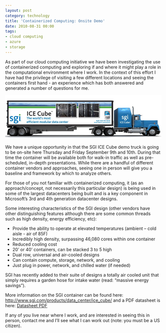 ```yaml
---
layout: post
category: technology
title: 'Containerized Computing: Onsite Demo'
date: 2010-08-31 00:00
tags:
- cloud computing
- azure
- storage
---
```


As part of our cloud computing initiative we have been investigating the use of containerized computing and exploring if 
and where it might play a role in the computational environment where I work. In the context of this effort I have had 
the privilege of visiting a few different locations and seeing the containers first hand - an experience which has both 
answered and generated a number of questions for me.

<img alt='icecube' src='/images/header_icecube.jpg' class='blogimage img-responsive'>

We have a unique opportunity in that the SGI ICE Cube demo truck is going to be on-site here Thursday and Friday 
September 9th and 10th. During that time the container will be available both for walk-in traffic as well as 
pre-scheduled, in-depth presentations. While there are a handful of different container vendors and approaches, seeing 
one in person will give you a baseline and framework by which to analyze others.

For those of you not familiar with containerized computing, it (as an approach/concept, not necessarily this particular 
design) is being used in some of the largest datacenters being built and is a key component in Microsoft’s 3rd and 4th 
generation datacenter designs.

Some interesting characteristics of the SGI design (other vendors have other distinguishing features although there are 
some common threads such as high density, energy efficiency, etc):

- Provide the ability to operate at elevated temperatures (ambient – cold aisle - air of 85F)
- Incredibly high density, surpassing 46,080 cores within one container
- Reduced cooling cost
- 20’ or 40’ containers, can be stacked 3 to 5 high
- Dual row, universal and air-cooled designs
- Can contain compute, storage, network, and cooling
- Just plug in power, network, and chilled water (if needed)

SGI has recently added to their suite of designs a totally air cooled unit that simply requires a garden hose for 
intake water (read: “massive energy savings”).

More information on the SGI container can be found here: <http://www.sgi.com/products/data_center/ice_cube/> and a PDF 
datasheet is here: [Datasheet PDF](http://www.sgi.com/pdfs/4160.pdf)

If any of you live near where I work, and are interested in seeing this in person, contact me and I’ll see what I can 
work out (note: you must be a US citizen).

